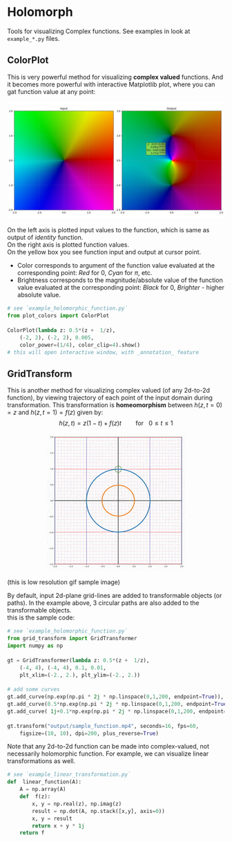 # Holomorph

Tools for visualizing Complex functions.
See examples in look at `example_*.py` files.

## ColorPlot
This is very powerful method for visualizing **complex valued** functions. And it becomes more powerful with interactive Matplotlib plot, where you can gat function value at any point:

<img src="https://github.com/ashmat98/Holomorph/blob/master/output/screenshot.jpg?raw=true">

On the left axis is plotted input values to the function, which is same as output of _identity_ function.<br/>
On the right axis is plotted function values.<br/>
On the yellow box you see function input and output at cursor point.<br/>
- Color corresponds to argument of the function value evaluated at the corresponding point: _Red_ for $0$, _Cyan_ for $\pi$, etc.
- Brightness corresponds to the magnitude/absolute value of the function value evaluated at the corresponding point: _Black_ for 0, _Brighter_ - higher absolute value.
```python
# see `example_holomorphic_function.py`
from plot_colors import ColorPlot

ColorPlot(lambda z: 0.5*(z +  1/z), 
	(-2, 2), (-2, 2), 0.005,
	color_power=(1/4), color_clip=4).show()
# this will open interactive window, with _annotation_ feature
```
## GridTransform
This is another method for visualizing complex valued (of any 2d-to-2d function), by viewing trajectory of each point of the input domain during transformation.
This transformation is **homeomorphism** between $h(z, t=0)=z$ and $h(z, t=1)=f(z)$ given by:
$$ h(z, t) = z (1-t) + f(z) t \quad \quad \text{for} ~~~ 0 \le t \le 1$$
<p align="center">
 <img src="https://github.com/ashmat98/Holomorph/blob/master/output/sample_function.gif?raw=true"  class="center"> </p>
 (this is low resolution gif sample image)

By default, input 2d-plane grid-lines are added to transformable objects (or paths). In the example above, 3 circular paths are also added to the transformable objects.<br/>
this is the sample code:

```python
# see `example_holomorphic_function.py`
from grid_transform import GridTransformer
import numpy as np

gt = GridTransformer(lambda z: 0.5*(z +  1/z),
	(-4, 4), (-4, 4), 0.1, 0.01,
	plt_xlim=(-2., 2.), plt_ylim=(-2., 2.))

# add some curves
gt.add_curve(np.exp(np.pi * 2j * np.linspace(0,1,200, endpoint=True)), lw=4)
gt.add_curve(0.5*np.exp(np.pi * 2j * np.linspace(0,1,200, endpoint=True)), lw=4)
gt.add_curve( 1j+0.1*np.exp(np.pi * 2j * np.linspace(0,1,200, endpoint=True)), lw=2)

gt.transform("output/sample_function.mp4", seconds=16, fps=60,
	figsize=(10, 10), dpi=200, plus_reverse=True)
```

Note that any 2d-to-2d function can be made into complex-valued, not necessarily holomorphic function. For example, we can visualize linear transformations as well.

```python
# see `example_linear_transformation.py`
def  linear_function(A):
	A = np.array(A)
	def  f(z):
		x, y = np.real(z), np.imag(z)
		result = np.dot(A, np.stack([x,y], axis=0))
		x, y = result
		return x + y * 1j
	return f
```